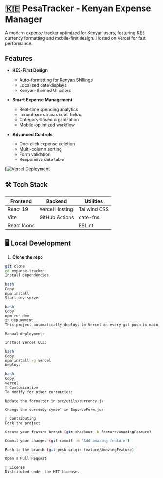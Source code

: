 # 🇰🇪 PesaTracker - Kenyan Expense Manager


A modern expense tracker optimized for Kenyan users, featuring KES currency formatting and mobile-first design. Hosted on Vercel for fast performance.

##  Features

- **KES-First Design**
  - Auto-formatting for Kenyan Shillings
  - Localized date displays
  - Kenyan-themed UI colors

- **Smart Expense Management**
  -  Real-time spending analytics
  -  Instant search across all fields
  -  Category-based organization
  -  Mobile-optimized workflow

- **Advanced Controls**
  - One-click expense deletion
  - Multi-column sorting
  - Form validation
  - Responsive data table


[![Vercel Deployment](https://expense-tracker-react-2gudj58w6-eve-code93s-projects.vercel.app/)


## 🛠️ Tech Stack

| Frontend       | Backend       | Utilities       |
|----------------|---------------|-----------------|
| React 19       | Vercel Hosting| Tailwind CSS    |
| Vite           | GitHub Actions| date-fns        |
| React Icons    |               | ESLint          |

## 🖥️ Local Development

1. **Clone the repo**
```bash
git clone 
cd expense-tracker
Install dependencies

bash
Copy
npm install
Start dev server

bash
Copy
npm run dev
📦 Deployment
This project automatically deploys to Vercel on every git push to main branch.

Manual deployment:

Install Vercel CLI:

bash
Copy
npm install -g vercel
Deploy:

bash
Copy
vercel
🎨 Customization
To modify for other currencies:

Update the formatter in src/utils/currency.js

Change the currency symbol in ExpenseForm.jsx

🤝 Contributing
Fork the project

Create your feature branch (git checkout -b feature/AmazingFeature)

Commit your changes (git commit -m 'Add amazing feature')

Push to the branch (git push origin feature/AmazingFeature)

Open a Pull Request

📜 License
Distributed under the MIT License.